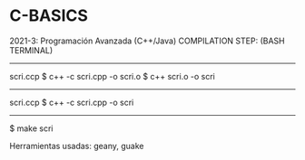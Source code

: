 # C-BASICS
2021-3: Programación Avanzada (C++/Java)
COMPILATION STEP: (BASH TERMINAL)
_________________________
scri.ccp
$ c++ -c scri.cpp -o scri.o
$ c++ scri.o -o scri
________________________
scri.ccp
$ c++ -c scri.cpp -o scri
________________________
$ make scri

Herramientas usadas: geany, guake
